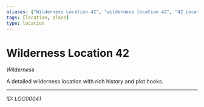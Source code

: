 ```yaml
---
aliases: ["Wilderness Location 42", "wilderness location 42", "42 Location Wilderness"]
tags: [location, place]
type: location
---
```


# Wilderness Location 42

*Wilderness*

A detailed wilderness location with rich history and plot hooks.

---
*ID: LOC00041*